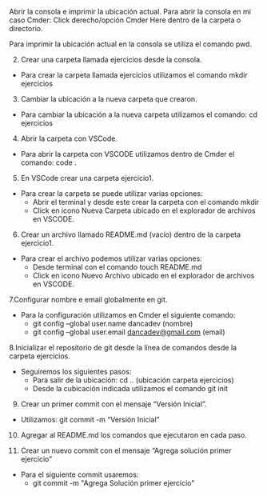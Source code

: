 Abrir la consola e imprimir la ubicación actual.
Para abrir la consola en mi caso Cmder: Click derecho/opción Cmder Here dentro de la carpeta o directorio. 

Para imprimir la ubicación actual en la consola se utiliza el comando pwd.

2. Crear una carpeta llamada ejercicios desde la consola.
	
-   Para crear la carpeta llamada ejercicios utilizamos el comando mkdir ejercicios

3. Cambiar la ubicación a la nueva carpeta que crearon.
	
-   Para cambiar la ubicación a la nueva carpeta utilizamos el comando: cd ejercicios

4. Abrir la carpeta con VSCode.

-   Para abrir la carpeta con VSCODE utilizamos dentro de Cmder el comando: code .

5. En VSCode crear una carpeta ejercicio1.

-   Para crear la carpeta se puede utilizar varias opciones:
    -   Abrir el terminal y desde este crear la carpeta con el comando mkdir
    -   Click en icono Nueva Carpeta ubicado en el explorador de archivos en VSCODE.

6. Crear un archivo llamado README.md (vacío) dentro de la carpeta ejercicio1.

-   Para crear el archivo podemos utilizar varias opciones:
    -   Desde terminal con el comando touch README.md
    -   Click en icono Nuevo Archivo ubicado en el explorador de archivos en VSCODE.

7.Configurar nombre e email globalmente en git.

-   Para la configuración utilizamos en Cmder el siguiente comando: 
    -   git config –global user.name dancadev (nombre)
    -   git config –global user.email dancadev@gmail.com (email)

8.Inicializar el repositorio de git desde la línea de comandos desde la carpeta ejercicios.

-   Seguiremos los siguientes pasos:
    -   Para salir de la ubicación: cd .. (ubicación carpeta ejercicios)
    -   Desde la cubicación indicada utilizamos el comando git init

9. Crear un primer commit con el mensaje “Versión Inicial”.

-   Utilizamos: git commit -m “Versión Inicial”

10. Agregar al README.md los comandos que ejecutaron en cada paso.

11. Crear un nuevo commit con el mensaje “Agrega solución primer ejercicio”

-   Para el siguiente commit usaremos:
    -   git commit -m "Agrega Solución primer ejercicio"
